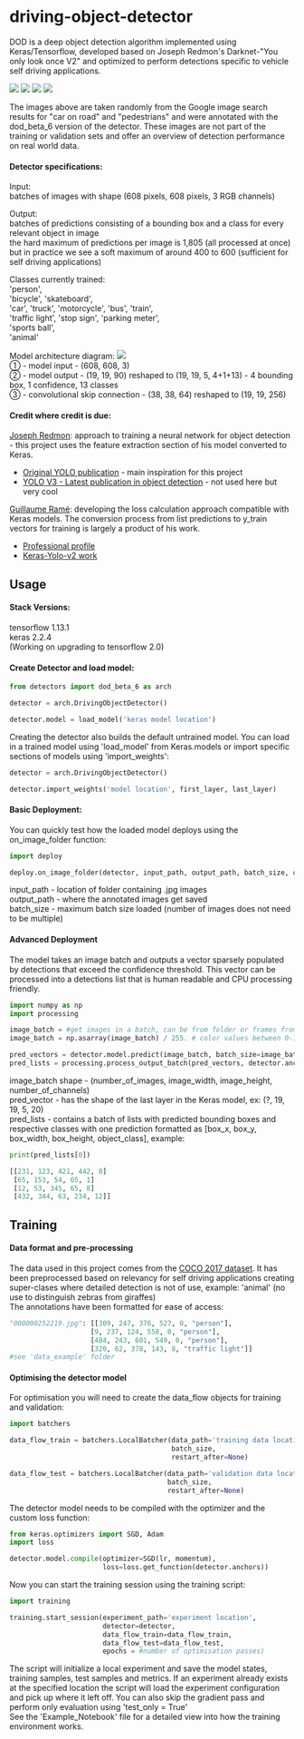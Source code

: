 # driving-object-detector
DOD is a deep object detection algorithm implemented using Keras/Tensorflow, developed based on Joseph Redmon's 
Darknet-"You only look once V2" and optimized to perform detections specific to vehicle self driving applications.

![](img/sample_batch-0_0.jpg)
![](img/sample_batch-0_1.jpg)
![](img/sample_batch-0_2.jpg)
![](img/sample_batch-0_3.jpg)

The images above are taken randomly from the Google image search results for "car on road" and "pedestrians" and were 
annotated with the dod_beta_6 version of the detector. These images are not part of the training or validation sets and 
 offer an overview of detection performance on real world data.

#### Detector specifications:<br />

Input:<br/>
batches of images with shape (608 pixels, 608 pixels, 3 RGB channels)<br/>

Output:<br/>
batches of predictions consisting of a bounding box and a class for every relevant object in image<br/>
the hard maximum of predictions per image is 1,805‬ (all processed at once) but 
in practice we see a soft maximum of around 400 to 600 (sufficient for self driving applications)

Classes currently trained:<br/>
'person',<br />
 'bicycle', 'skateboard',<br />
 'car', 'truck', 'motorcycle', 'bus', 'train',<br />
 'traffic light', 'stop sign', 'parking meter',<br />
 'sports ball',<br />
 'animal'<br />
 
Model architecture diagram:
![](img/architecture_diagram.jpg)<br />
① - model input - (608, 608, 3)<br />
➁ - model output - (19, 19, 90) reshaped to (19, 19, 5, 4+1+13) - 4 bounding box, 1 confidence, 13 classes<br/>
➂ - convolutional skip connection - (38, 38, 64) reshaped to (19, 19, 256)<br />

#### Credit where credit is due:

[Joseph Redmon](https://pjreddie.com/): approach to training a neural network for object detection - this project uses 
the feature extraction section of his model converted to Keras.
- [Original YOLO publication](https://arxiv.org/pdf/1506.02640.pdf) - main inspiration for this project
- [YOLO V3 - Latest publication in object detection](https://pjreddie.com/media/files/papers/YOLOv3.pdf) - not used here
but very cool

[Guillaume Ramé](https://github.com/guigzzz): developing the loss calculation approach compatible with Keras models. 
The conversion process from list predictions to y_train vectors for training is largely a product of his work.
- [Professional profile](https://uk.linkedin.com/in/guillaume-rame)
- [Keras-Yolo-v2 work](https://github.com/guigzzz/Keras-Yolo-v2)


## Usage

#### Stack Versions:

tensorflow 1.13.1 <br />
keras 2.2.4 <br />
(Working on upgrading to tensorflow 2.0)

#### Create Detector and load model:
```py
from detectors import dod_beta_6 as arch

detector = arch.DrivingObjectDetector()

detector.model = load_model('keras model location')
```
Creating the detector also builds the default untrained model. You can load in a trained model using 'load_model' from 
Keras.models or import specific sections of models using 'import_weights':

```py
detector = arch.DrivingObjectDetector()

detector.import_weights('model location', first_layer, last_layer)
```
#### Basic Deployment:
You can quickly test how the loaded model deploys using the on_image_folder function:
```py
import deploy

deploy.on_image_folder(detector, input_path, output_path, batch_size, conf_thresh, max_supp_thresh)
```
input_path - location of folder containing .jpg images <br />
output_path - where the annotated images get saved <br />
batch_size - maximum batch size loaded (number of images does not need to be multiple)<br />

#### Advanced Deployment
The model takes an image batch and outputs a vector sparsely populated by detections that exceed the
confidence threshold. This vector can be processed into a detections list
that is human readable and CPU processing friendly.
```py
import numpy as np
import processing

image_batch = #get images in a batch, can be from folder or frames from video etc...
image_batch = np.asarray(image_batch) / 255. # color values between 0-1

pred_vectors = detector.model.predict(image_batch, batch_size=image_batch.shape[0])
pred_lists = processing.process_output_batch(pred_vectors, detector.anchors, conf_thresh, max_supp_thresh)
```
image_batch shape - (number_of_images, image_width, image_height, number_of_channels)<br />
pred_vector - has the shape of the last layer in the Keras model, ex: (?, 19, 19, 5, 20)<br />
pred_lists - contains a batch of lists with predicted bounding boxes and respective classes with
one prediction formatted as [box_x, box_y, box_width, box_height, object_class], example:
```py
print(pred_lists[0])

[[231, 123, 421, 442, 0]
 [65, 153, 54, 65, 1]
 [12, 53, 345, 65, 8]
 [432, 344, 63, 234, 12]]
```

## Training

#### Data format and pre-processing

The data used in this project comes from the [COCO 2017 dataset](http://cocodataset.org/#home). It has been 
preprocessed based on relevancy for self driving applications creating super-clases where detailed detection is not 
of use, example: 'animal' (no use to distinguish zebras from giraffes)<br/>
The annotations have been formatted for ease of access:

```py
"000000252219.jpg": [[309, 247, 376, 527, 0, "person"], 
                    [9, 237, 124, 558, 0, "person"], 
                    [484, 243, 601, 549, 0, "person"], 
                    [320, 62, 378, 143, 8, "traffic light"]]
#see 'data_example' folder
```
#### Optimising the detector model
For optimisation you will need to create the data_flow objects for training and validation:
```py
import batchers

data_flow_train = batchers.LocalBatcher(data_path='training data location',
                                        batch_size,
                                        restart_after=None)

data_flow_test = batchers.LocalBatcher(data_path='validation data location',
                                       batch_size,
                                       restart_after=None)
```
The detector model needs to be compiled with the optimizer and the custom loss function:
```py
from keras.optimizers import SGD, Adam
import loss

detector.model.compile(optimizer=SGD(lr, momentum),
                       loss=loss.get_function(detector.anchors))
```
Now you can start the training session using the training script:
```py
import training

training.start_session(experiment_path='experiment location',
                       detector=detector,
                       data_flow_train=data_flow_train,
                       data_flow_test=data_flow_test,
                       epochs = #number of optimisation passes)
```
The script will initialize a local experiment and save the model states, training samples, test samples and metrics.
If an experiment already exists at the specified location the script will load the experiment configuration and pick up 
where it left off. You can also skip the gradient pass and perform only evaluation using 'test_only = True'<br/>
See the 'Example_Notebook' file for a detailed view into how the training environment works.